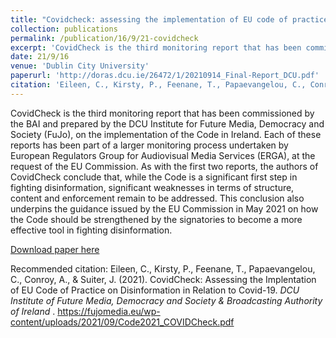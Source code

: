 ```yaml
---
title: "Covidcheck: assessing the implementation of EU code of practice on disinformation in relation to Covid-19"
collection: publications
permalink: /publication/16/9/21-covidcheck
excerpt: 'CovidCheck is the third monitoring report that has been commissioned by the BAI and prepared by the DCU Institute for Future Media, Democracy and Society (FuJo), on the implementation of the Code in Ireland. Each of these reports has been part of a larger monitoring process undertaken by European Regulators Group for Audiovisual Media Services (ERGA), at the request of the EU Commission. As with the first two reports, the authors of CovidCheck conclude that, while the Code is a significant first step in fighting disinformation, significant weaknesses in terms of structure, content and enforcement remain to be addressed. This conclusion also underpins the guidance issued by the EU Commission in May 2021 on how the Code should be strengthened by the signatories to become a more effective tool in fighting disinformation.'
date: 21/9/16
venue: 'Dublin City University'
paperurl: 'http://doras.dcu.ie/26472/1/20210914_Final-Report_DCU.pdf'
citation: 'Eileen, C., Kirsty, P., Feenane, T., Papaevangelou, C., Conroy, A., &amp; Suiter, J. (2021). CovidCheck: Assessing the Implentation of EU Code of Practice on Disinformation in Relation to Covid-19. <i>DCU Institute of Future Media, Democracy and Society &amp; Broadcasting Authority of Ireland </i>. https://fujomedia.eu/wp-content/uploads/2021/09/Code2021_COVIDCheck.pdf'
---
```

CovidCheck is the third monitoring report that has been commissioned by the BAI and prepared by the DCU Institute for Future Media, Democracy and Society (FuJo), on the implementation of the Code in Ireland. Each of these reports has been part of a larger monitoring process undertaken by European Regulators Group for Audiovisual Media Services (ERGA), at the request of the EU Commission. As with the first two reports, the authors of CovidCheck conclude that, while the Code is a significant first step in fighting disinformation, significant weaknesses in terms of structure, content and enforcement remain to be addressed. This conclusion also underpins the guidance issued by the EU Commission in May 2021 on how the Code should be strengthened by the signatories to become a more effective tool in fighting disinformation.

[Download paper here](http://doras.dcu.ie/26472/1/20210914_Final-Report_DCU.pdf)

Recommended citation: Eileen, C., Kirsty, P., Feenane, T., Papaevangelou, C., Conroy, A., & Suiter, J. (2021). CovidCheck: Assessing the Implentation of EU Code of Practice on Disinformation in Relation to Covid-19. <i>DCU Institute of Future Media, Democracy and Society & Broadcasting Authority of Ireland </i>. https://fujomedia.eu/wp-content/uploads/2021/09/Code2021_COVIDCheck.pdf
